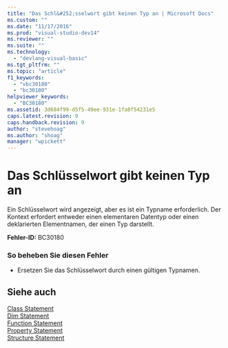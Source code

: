 ```yaml
---
title: "Das Schl&#252;sselwort gibt keinen Typ an | Microsoft Docs"
ms.custom: ""
ms.date: "11/17/2016"
ms.prod: "visual-studio-dev14"
ms.reviewer: ""
ms.suite: ""
ms.technology: 
  - "devlang-visual-basic"
ms.tgt_pltfrm: ""
ms.topic: "article"
f1_keywords: 
  - "vbc30180"
  - "bc30180"
helpviewer_keywords: 
  - "BC30180"
ms.assetid: 3d684f99-d5f5-49ee-931e-1fa8f54231e5
caps.latest.revision: 9
caps.handback.revision: 9
author: "stevehoag"
ms.author: "shoag"
manager: "wpickett"
---
```

# Das Schl&#252;sselwort gibt keinen Typ an
Ein Schlüsselwort wird angezeigt, aber es ist ein Typname erforderlich. Der Kontext erfordert entweder einen elementaren Datentyp oder einen deklarierten Elementnamen, der einen Typ darstellt.  
  
 **Fehler\-ID:** BC30180  
  
### So beheben Sie diesen Fehler  
  
-   Ersetzen Sie das Schlüsselwort durch einen gültigen Typnamen.  
  
## Siehe auch  
 [Class Statement](../../visual-basic/language-reference/statements/class-statement.md)   
 [Dim Statement](../../visual-basic/language-reference/statements/dim-statement.md)   
 [Function Statement](../../visual-basic/language-reference/statements/function-statement.md)   
 [Property Statement](../../visual-basic/language-reference/statements/property-statement.md)   
 [Structure Statement](../../visual-basic/language-reference/statements/structure-statement.md)
